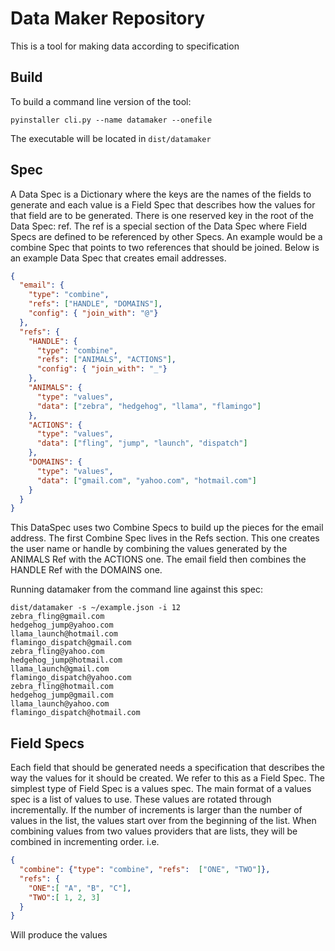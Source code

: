 Data Maker Repository
========================

This is a tool for making data according to specification

## Build

To build a command line version of the tool:

```shell script
pyinstaller cli.py --name datamaker --onefile
```

The executable will be located in `dist/datamaker`

## Spec

A Data Spec is a Dictionary where the keys are the names of the fields to generate and each value is a Field Spec that
describes how the values for that field are to be generated. There is one reserved key in the root of the Data Spec: ref.
The ref is a special section of the Data Spec where Field Specs are defined to be referenced by other Specs. An example 
would be a combine Spec that points to two references that should be joined. Below is an example Data Spec that creates
email addresses.

```json
{
  "email": {
    "type": "combine",
    "refs": ["HANDLE", "DOMAINS"],
    "config": { "join_with": "@"}
  },
  "refs": { 
    "HANDLE": {
      "type": "combine",
      "refs": ["ANIMALS", "ACTIONS"],
      "config": { "join_with": "_"}
    },
    "ANIMALS": {
      "type": "values",
      "data": ["zebra", "hedgehog", "llama", "flamingo"]
    },
    "ACTIONS": {
      "type": "values",
      "data": ["fling", "jump", "launch", "dispatch"]
    },
    "DOMAINS": {
      "type": "values",
      "data": ["gmail.com", "yahoo.com", "hotmail.com"]
    } 
  }
}
```

This DataSpec uses two Combine Specs to build up the pieces for the email address.  The first Combine Spec lives in the
Refs section. This one creates the user name or handle by combining the values generated by the ANIMALS Ref with the ACTIONS one.
The email field then combines the HANDLE Ref with the DOMAINS one.

Running datamaker from the command line against this spec:

```shell script
dist/datamaker -s ~/example.json -i 12
zebra_fling@gmail.com
hedgehog_jump@yahoo.com
llama_launch@hotmail.com
flamingo_dispatch@gmail.com
zebra_fling@yahoo.com
hedgehog_jump@hotmail.com
llama_launch@gmail.com
flamingo_dispatch@yahoo.com
zebra_fling@hotmail.com
hedgehog_jump@gmail.com
llama_launch@yahoo.com
flamingo_dispatch@hotmail.com
```

## Field Specs

Each field that should be generated needs a specification that describes the way the values for it should be created. We
refer to this as a Field Spec.  The simplest type of Field Spec is a values spec.  The main format of a values spec is a
list of values to use.  These values are rotated through incrementally.  If the number of increments is larger than the
number of values in the list, the values start over from the beginning of the list. When combining values from two values
providers that are lists, they will be combined in incrementing order. i.e.

```json
{
  "combine": {"type": "combine", "refs":  ["ONE", "TWO"]},
  "refs": {
    "ONE":[ "A", "B", "C"],
    "TWO":[ 1, 2, 3]
  }
}
```

Will produce the values 
